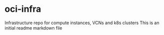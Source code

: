 # oci-infra
Infrastructure repo for compute instances, VCNs and k8s clusters
This is an initial readme markdown file
